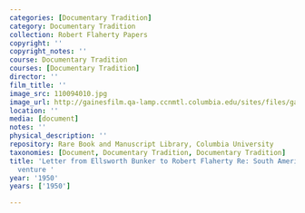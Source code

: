 ```yaml
---
categories: [Documentary Tradition]
category: Documentary Tradition
collection: Robert Flaherty Papers
copyright: ''
copyright_notes: ''
course: Documentary Tradition
courses: [Documentary Tradition]
director: ''
film_title: ''
image_src: 110094010.jpg
image_url: http://gainesfilm.qa-lamp.ccnmtl.columbia.edu/sites/files/gainesfilm/images/110094010.jpg
location: ''
media: [document]
notes: ''
physical_description: ''
repository: Rare Book and Manuscript Library, Columbia University
taxonomies: [Document, Documentary Tradition, Documentary Tradition]
title: 'Letter from Ellsworth Bunker to Robert Flaherty Re: South American (Brazil)
  venture '
year: '1950'
years: ['1950']

---
```

